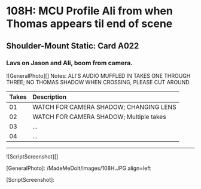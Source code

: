 # 108H: MCU Profile Ali from when Thomas appears til end of scene

## Shoulder-Mount Static: Card A022

### Lavs on Jason and Ali, boom from camera.

![GeneralPhoto][]
Notes: ALI'S AUDIO MUFFLED IN TAKES ONE THROUGH THREE; NO THOMAS SHADOW WHEN CROSSING, PLEASE CUT AROUND.

| Takes | Description |
|:---|:----|
| 01 | WATCH FOR CAMERA SHADOW; CHANGING LENS |
| 02 | WATCH FOR CAMERA SHADOW; Multiple takes |
| 03 | ... |
| 04 | ... |

----

![ScriptScreenshot][]


[GeneralPhoto]:  /MadeMeDoIt/images/108H.JPG align=left

[ScriptScreenshot]: 